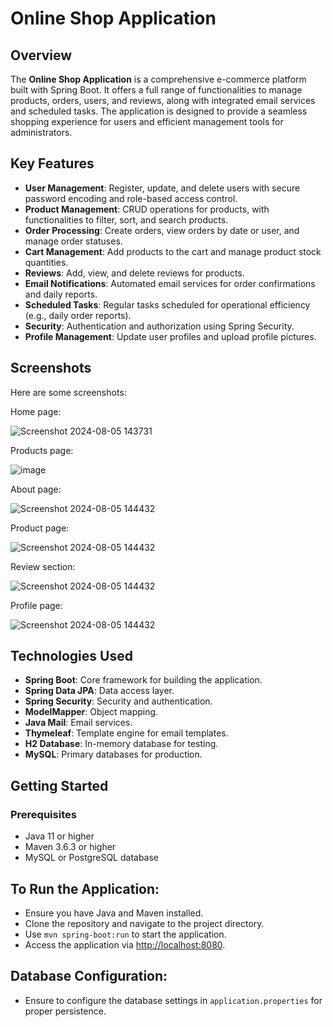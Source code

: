 # Online Shop Application

## Overview

The **Online Shop Application** is a comprehensive e-commerce platform built with Spring Boot. It offers a full range of functionalities to manage products, orders, users, and reviews, along with integrated email services and scheduled tasks. The application is designed to provide a seamless shopping experience for users and efficient management tools for administrators.

## Key Features

- **User Management**: Register, update, and delete users with secure password encoding and role-based access control.
- **Product Management**: CRUD operations for products, with functionalities to filter, sort, and search products.
- **Order Processing**: Create orders, view orders by date or user, and manage order statuses.
- **Cart Management**: Add products to the cart and manage product stock quantities.
- **Reviews**: Add, view, and delete reviews for products.
- **Email Notifications**: Automated email services for order confirmations and daily reports.
- **Scheduled Tasks**: Regular tasks scheduled for operational efficiency (e.g., daily order reports).
- **Security**: Authentication and authorization using Spring Security.
- **Profile Management**: Update user profiles and upload profile pictures.

## Screenshots

Here are some screenshots:

<div class="image-container">
  <p>Home page:</p>
  <img src="https://github.com/user-attachments/assets/8aa43ae1-5cbb-434c-9d02-3b2ae744aa9a" alt="Screenshot 2024-08-05 143731"/>
</div>
<div class="image-container">
  <p>Products page:</p>
  <img src="https://github.com/user-attachments/assets/0cad321f-50ae-48a3-9a11-b331be4ae432" alt="image"/>
</div>
<div class="image-container">
  <p>About page:</p>
  <img src="https://github.com/user-attachments/assets/e4846f0d-a75e-4f44-8be5-11f2e6db121b" alt="Screenshot 2024-08-05 144432"/>
</div>
<div class="image-container">
  <p>Product page:</p>
  <img src="https://github.com/user-attachments/assets/fa1b23dd-00a0-44e4-a760-e2561b8d3ec0" alt="Screenshot 2024-08-05 144432"/>
</div>
<div class="image-container">
  <p>Review section:</p>
  <img src="https://github.com/user-attachments/assets/9bace770-d67b-4959-ab5d-76c04ca492bc" alt="Screenshot 2024-08-05 144432"/>
</div>
<div class="image-container">
  <p>Profile page:</p>
  <img src="https://github.com/user-attachments/assets/f7ac3f07-f9bf-465d-b700-74cbef06ba36" alt="Screenshot 2024-08-05 144432"/>
</div>



## Technologies Used

- **Spring Boot**: Core framework for building the application.
- **Spring Data JPA**: Data access layer.
- **Spring Security**: Security and authentication.
- **ModelMapper**: Object mapping.
- **Java Mail**: Email services.
- **Thymeleaf**: Template engine for email templates.
- **H2 Database**: In-memory database for testing.
- **MySQL**: Primary databases for production.

## Getting Started

### Prerequisites

- Java 11 or higher
- Maven 3.6.3 or higher
- MySQL or PostgreSQL database

## To Run the Application:

- Ensure you have Java and Maven installed.
- Clone the repository and navigate to the project directory.
- Use `mvn spring-boot:run` to start the application.
- Access the application via [http://localhost:8080](http://localhost:8080).

## Database Configuration:

- Ensure to configure the database settings in `application.properties` for proper persistence.


